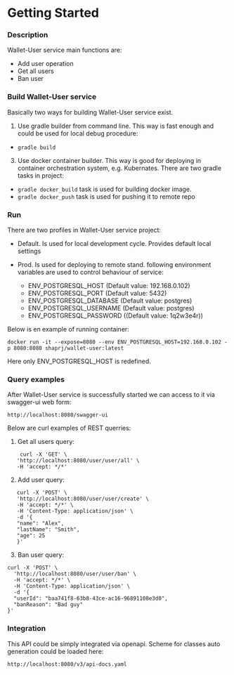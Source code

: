 # Getting Started

### Description

Wallet-User service main functions are:
* Add user operation
* Get all users
* Ban user

### Build Wallet-User service

Basically two ways for building Wallet-User service exist.

1. Use gradle builder from command line. This way is fast enough and could be used for local debug procedure:

* ```gradle build```

3. Use docker container builder. This way is good for deploying in container orchestration system, e.g. Kubernates. There are two gradle tasks in project:
* ```gradle docker_build``` task is used for building docker image.
* ```gradle docker_push``` task is used for pushing it to remote repo



### Run

There are two profiles in Wallet-User service project:

* Default. Is used for local development cycle. Provides default local settings
* Prod. Is used for deploying to remote stand. following environment variables are used to control behaviour of service:

    * ENV_POSTGRESQL_HOST (Default value: 192.168.0.102)
    * ENV_POSTGRESQL_PORT (Default value: 5432)
    * ENV_POSTGRESQL_DATABASE (Default value: postgres)
    * ENV_POSTGRESQL_USERNAME (Default value: postgres)
    * ENV_POSTGRESQL_PASSWORD ((Default value: 1q2w3e4r))

Below is en example of running container:

```docker run -it --expose=8080 --env ENV_POSTGRESQL_HOST=192.168.0.102 -p 8080:8080 shaprj/wallet-user:latest```

Here only ENV_POSTGRESQL_HOST is redefined.

### Query examples

After Wallet-User service is successfully started we can access to it via swagger-ui web form:

```http://localhost:8080/swagger-ui```

Below are curl examples of REST querries:

1. Get all users query:
```
    curl -X 'GET' \
   'http://localhost:8080/user/user/all' \
   -H 'accept: */*'
```
2. Add user query:
```
   curl -X 'POST' \
   'http://localhost:8080/user/user/create' \
   -H 'accept: */*' \
   -H 'Content-Type: application/json' \
   -d '{
   "name": "Alex",
   "lastName": "Smith",
   "age": 25
   }'
```
3. Ban user query:
```
curl -X 'POST' \
  'http://localhost:8080/user/user/ban' \
  -H 'accept: */*' \
  -H 'Content-Type: application/json' \
  -d '{
  "userId": "baa741f8-63b8-43ce-ac16-96891108e3d0",
  "banReason": "Bad guy"
}'
```

### Integration

This API could be simply integrated via openapi. Scheme for classes auto generation could be loaded here:

```http://localhost:8080/v3/api-docs.yaml```

